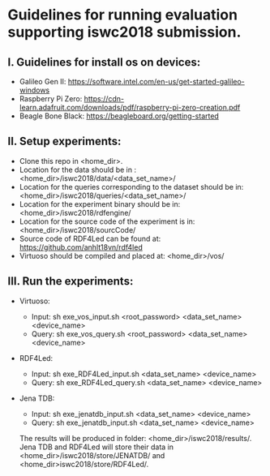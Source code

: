 # Guidelines for running evaluation supporting iswc2018 submission.
## I. Guidelines for install os on devices:
  - Galileo Gen II: https://software.intel.com/en-us/get-started-galileo-windows
  - Raspberry Pi Zero: https://cdn-learn.adafruit.com/downloads/pdf/raspberry-pi-zero-creation.pdf
  - Beagle Bone Black: https://beagleboard.org/getting-started  
## II. Setup experiments:
  - Clone this repo in <home_dir>.
  - Location for the data should be in : <home_dir>/iswc2018/data/<data_set_name>/
  - Location for the queries corresponding to the dataset should be in: <home_dir>/iswc2018/queries/<data_set_name>/
  - Location for the experiment binary should be in: <home_dir>/iswc2018/rdfengine/
  - Location for the source code of the experiment is in: <home_dir>/iswc2018/sourcCode/
  - Source code of RDF4Led can be found at: https://github.com/anhlt18vn/rdf4led
  - Virtuoso should be compiled and placed at: <home_dir>/vos/
## III. Run the experiments:
  - Virtuoso:
    - Input: sh exe_vos_input.sh <root_password> <data_set_name> <device_name>
    - Query: sh exe_vos_query.sh <root_password> <data_set_name> <device_name>
  - RDF4Led:
    - Input: sh exe_RDF4Led_input.sh <data_set_name> <device_name>
    - Query: sh exe_RDF4Led_query.sh <data_set_name> <device_name>
  - Jena TDB:
    - Input: sh exe_jenatdb_input.sh <data_set_name> <device_name>
    - Query: sh exe_jenatdb_input.sh <data_set_name> <device_name>
    
    The results will be produced in folder: <home_dir>/iswc2018/results/. Jena TDB and RDF4Led will store their 
    data in <home_dir>/iswc2018/store/JENATDB/ and <home_dir>iswc2018/store/RDF4Led/.
